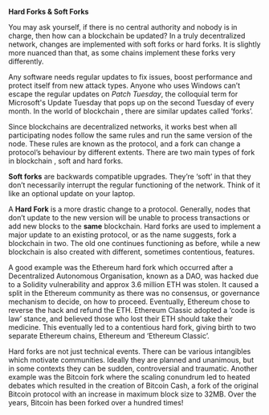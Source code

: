**Hard Forks & Soft Forks**

You may ask yourself, if there is no central authority and nobody is in charge, then how can a blockchain be updated? In a truly decentralized network, changes are implemented with soft forks or hard forks. It is slightly more nuanced than that, as some chains implement these forks very differently.

Any software needs regular updates to fix issues, boost performance and protect itself from new attack types. Anyone who uses Windows can’t escape the regular updates on *Patch Tuesday*, the colloquial term for Microsoft's Update Tuesday that pops up on the second Tuesday of every month. In the world of blockchain , there are similar updates called ‘forks’.

Since blockchains are decentralized networks, it works best when all participating nodes follow the same rules and run the same version of the node. These rules are known as the protocol, and a fork can change a protocol’s behaviour by different extents. There are two main types of fork in blockchain , soft and hard forks.

**Soft forks** are backwards compatible upgrades. They’re ‘soft’ in that they don’t necessarily interrupt the regular functioning of the network. Think of it like an optional update on your laptop.

A **Hard Fork** is a more drastic change to a protocol. Generally, nodes that don’t update to the new version will be unable to process transactions or add new blocks to the **same** blockchain. Hard forks are used to implement a major update to an existing protocol, or as the name suggests, fork a blockchain in two. The old one continues functioning as before, while a new blockchain is also created with different, sometimes contentious, features. 

A good example was the Ethereum hard fork which occurred after a Decentralized Autonomous Organisation, known as a DAO,  was hacked due to a Solidity vulnerability and approx 3.6 million ETH was stolen. It caused a split in the Ethereum community as there was no consensus, or governance mechanism to decide, on how to proceed. Eventually, Ethereum chose to reverse the hack and refund the ETH. Ethereum Classic adopted a ‘code is law’ stance, and believed those who lost their ETH should take their medicine. This eventually led to a contentious hard fork, giving birth to two separate Ethereum chains, Ethereum and ‘Ethereum Classic’.

Hard forks are not just technical events. There can be various intangibles which motivate communities. Ideally they are planned and unanimous, but in some contexts they can be sudden, controversial and traumatic. Another example was the Bitcoin fork where the scaling conundrum led to heated debates which resulted in the creation of Bitcoin Cash, a fork of the original Bitcoin protocol with an increase in maximum block size to 32MB. Over the years, Bitcoin has been forked over a hundred times!
